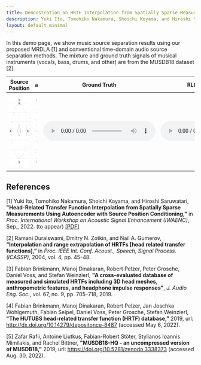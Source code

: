 ```yaml
---
title: Demonstration on HRTF Interpolation from Spatially Sparse Measurements Using Autoencoder with Source Position Conditioning
description: Yuki Ito, Tomohiko Nakamura, Shoichi Koyama, and Hiroshi Saruwatari (The University of Tokyo)
layout: default_minimal
---
```


In this demo page, we show music source separation results using our proposed MRDLA [1] and conventional time-domain audio source separation methods. The mixture and ground truth signals of musical instruments (vocals, bass, drums, and other) are from the MUSDB18 dataset [2].

<!-- | Source Position | a |  Ground Truth | RLR-based method [2] | Proposed [1] |
| ---- | ---- | ---- | ---- | ---- |
|  <img src="figure/srcpos2d_000_090_top.png" width="200" height="200"> | <img src="figure/srcpos2d_000_090_side.png" width="200" height="200"> | <audio controls preload="meatadata" src="audio/sub4_azim000_zeni090_gt.wav"></audio>  | <audio controls preload="meatadata" src="audio/sub4_azim000_zeni090_rlr.wav"></audio> | <audio controls preload="meatadata" src="audio/sub4_azim000_zeni090_420428.wav"></audio> | -->

<table class="table light col-10" style="table-layout: fixed;">
  <thead>
    <tr>
      <th>Source Position</th>
      <th>a</th>
      <th>Ground Truth</th>
      <th>RLR-based method [2]</th>
      <th>Proposed [1]</th>
    </tr>
  </thead>
  <tbody>
    <tr>
      <td><img src="figure/srcpos2d_000_090_top.png" width="200" height="200"></td>
      <td><img src="figure/srcpos2d_000_090_side.png" width="200" height="200"></td>
      <td><audio controls="" preload="meatadata" src="audio/sub4_azim000_zeni090_gt.wav"></audio></td>
      <td><audio controls="" preload="meatadata" src="audio/sub4_azim000_zeni090_rlr.wav"></audio></td>
      <td><audio controls="" preload="meatadata" src="audio/sub4_azim000_zeni090_420428.wav"></audio></td>
    </tr>
  </tbody>
</table>




## References
[1] Yuki Ito, Tomohiko Nakamura, Shoichi Koyama, and Hiroshi Saruwatari, **"Head-Related Transfer Function Interpolation from Spatially Sparse Measurements Using Autoencoder with Source Position Conditioning,"** in *Proc. International Workshop on Acoustic Signal Enhancement (IWAENC)*, Sep., 2022. (to appear) [[PDF]](https://arxiv.org/abs/2207.10967)

[2] Ramani Duraiswami, Dmitry N. Zotkin, and Nail A. Gumerov, **“Interpolation and range extrapolation of HRTFs [head related transfer functions],”** in *Proc. IEEE Int. Conf. Acoust., Speech, Signal Process. (ICASSP)*, 2004, vol. 4, pp. 45–48.

[3] Fabian Brinkmann, Manoj Dinakaran, Robert Pelzer, Peter Grosche,  Daniel Voss, and Stefan Weinzierl, **"A cross-evaluated database of measured and simulated HRTFs including 3D head meshes, anthropometric features, and headphone impulse responses"**, *J. Audio Eng. Soc.*, vol. 67, no. 9, pp. 705–718, 2019.

[4] Fabian Brinkmann, Manoj Dinakaran, Robert Pelzer, Jan Joschka Wohlgemuth, Fabian Seipel, Daniel Voss, Peter Grosche, Stefan Weinzierl, **"The HUTUBS head-related transfer function (HRTF) database,"** 2019, url: http://dx.doi.org/10.14279/depositonce-8487 (accessed May 6, 2022).

[5] Zafar Rafii, Antoine Liutkus, Fabian-Robert Stöter, Stylianos Ioannis Mimilakis, and Rachel Bittner, **"MUSDB18-HQ - an uncompressed version of MUSDB18,"** 2019, url: https://doi.org/10.5281/zenodo.3338373 (accessed Aug. 30, 2022).